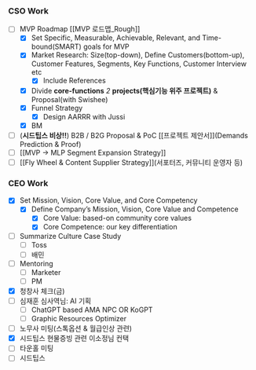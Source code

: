 ### CSO Work
- [ ] MVP Roadmap [[MVP 로드맵_Rough]]
	- [x] Set Specific, Measurable, Achievable, Relevant, and Time-bound(SMART) goals for MVP 
	- [x] Market Research: Size(top-down), Define Customers(bottom-up), Customer                                                           Features, Segments, Key Functions, Customer Interview etc
		- [x] Include References
	- [x] Divide **core-functions** *2* **projects(핵심기능 위주 프로젝트)** & Proposal(with Swishee)
	- [x] Funnel Strategy 
		- [x] Design AARRR with Jussi
	- [x] BM
- [ ] (**시드팁스 비상!!**) B2B / B2G Proposal & PoC [[프로젝트 제안서]](Demands Prediction & Proof)
- [ ] [[MVP → MLP Segment Expansion Strategy]]
- [ ] [[Fly Wheel & Content Supplier Strategy]](서포터즈, 커뮤니티 운영자 등)

### CEO Work
- [x] Set Mission, Vision, Core Value, and Core Competency 
	- [x] Define Company’s Mission, Vision, Core Value and Competence 
		- [x] Core Value: based-on community core values
		- [x] Core Competence: our key differentiation
- [ ] Summarize Culture Case Study
	- [ ] Toss
	- [ ] 배민
- [ ] Mentoring
	- [ ] Marketer
	- [ ] PM
- [x] 청창사 체크(금)
- [ ] 심재훈 심사역님: AI 기획
	- [ ] ChatGPT based AMA NPC OR KoGPT
	- [ ] Graphic Resources Optimizer
- [ ] 노무사 미팅(스톡옵션 & 월급인상 관련)
- [x] 시드팁스 현물증빙 관련 이소정님 컨택
- [ ] 타운홀 미팅
- [ ] 시드팁스 
